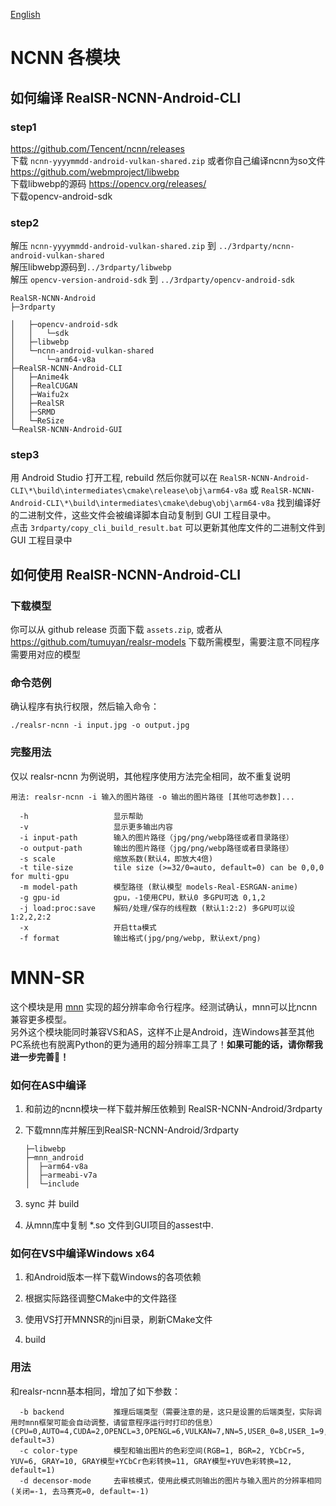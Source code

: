 [English](./README.md)

# NCNN 各模块

## 如何编译 RealSR-NCNN-Android-CLI

### step1

https://github.com/Tencent/ncnn/releases  
下载 `ncnn-yyyymmdd-android-vulkan-shared.zip` 或者你自己编译ncnn为so文件  
https://github.com/webmproject/libwebp  
下载libwebp的源码
https://opencv.org/releases/  
下载opencv-android-sdk

### step2

解压 `ncnn-yyyymmdd-android-vulkan-shared.zip` 到 `../3rdparty/ncnn-android-vulkan-shared`  
解压libwebp源码到`../3rdparty/libwebp`  
解压 `opencv-version-android-sdk` 到 `../3rdparty/opencv-android-sdk`

```
RealSR-NCNN-Android
├─3rdparty

│   ├─opencv-android-sdk
│   │   └─sdk
│   ├─libwebp
│   └─ncnn-android-vulkan-shared
│       └─arm64-v8a
├─RealSR-NCNN-Android-CLI
│   ├─Anime4k
│   ├─RealCUGAN
│   ├─Waifu2x
│   ├─RealSR
│   ├─SRMD
│   └─ReSize
└─RealSR-NCNN-Android-GUI
```

### step3

用 Android Studio 打开工程, rebuild 然后你就可以在 `RealSR-NCNN-Android-CLI\*\build\intermediates\cmake\release\obj\arm64-v8a` 或 `RealSR-NCNN-Android-CLI\*\build\intermediates\cmake\debug\obj\arm64-v8a` 找到编译好的二进制文件，这些文件会被编译脚本自动复制到 GUI 工程目录中。  
点击 `3rdparty/copy_cli_build_result.bat` 可以更新其他库文件的二进制文件到 GUI 工程目录中

## 如何使用 RealSR-NCNN-Android-CLI

### 下载模型

你可以从 github release 页面下载 `assets.zip`, 或者从 https://github.com/tumuyan/realsr-models 下载所需模型，需要注意不同程序需要用对应的模型

### 命令范例

确认程序有执行权限，然后输入命令：

```shell
./realsr-ncnn -i input.jpg -o output.jpg
```

### 完整用法

仅以 realsr-ncnn 为例说明，其他程序使用方法完全相同，故不重复说明

```console
用法: realsr-ncnn -i 输入的图片路径 -o 输出的图片路径 [其他可选参数]...

  -h                   显示帮助
  -v                   显示更多输出内容
  -i input-path        输入的图片路径（jpg/png/webp路径或者目录路径）
  -o output-path       输出的图片路径（jpg/png/webp路径或者目录路径）
  -s scale             缩放系数(默认4，即放大4倍)
  -t tile-size         tile size (>=32/0=auto, default=0) can be 0,0,0 for multi-gpu
  -m model-path        模型路径 (默认模型 models-Real-ESRGAN-anime)
  -g gpu-id            gpu，-1使用CPU，默认0 多GPU可选 0,1,2
  -j load:proc:save    解码/处理/保存的线程数 (默认1:2:2) 多GPU可以设 1:2,2,2:2
  -x                   开启tta模式
  -f format            输出格式(jpg/png/webp, 默认ext/png)
```

# MNN-SR

这个模块是用 [mnn](https://github.com/alibaba/MNN) 实现的超分辨率命令行程序。经测试确认，mnn可以比ncnn兼容更多模型。  
另外这个模块能同时兼容VS和AS，这样不止是Android，连Windows甚至其他PC系统也有脱离Python的更为通用的超分辨率工具了！**如果可能的话，请你帮我进一步完善🙏！**

### 如何在AS中编译

1. 和前边的ncnn模块一样下载并解压依赖到 RealSR-NCNN-Android/3rdparty  

2. 下载mnn库并解压到RealSR-NCNN-Android/3rdparty
   
   ```
   ├─libwebp
   ├─mnn_android
   │  ├─arm64-v8a
   │  ├─armeabi-v7a
   │  └─include
   ```

3. sync 并 build

4. 从mnn库中复制 *.so 文件到GUI项目的assest中. 

### 如何在VS中编译Windows x64

1. 和Android版本一样下载Windows的各项依赖

2. 根据实际路径调整CMake中的文件路径

3. 使用VS打开MNNSR的jni目录，刷新CMake文件

4. build

### 用法

和realsr-ncnn基本相同，增加了如下参数：

```console
  -b backend           推理后端类型（需要注意的是，这只是设置的后端类型，实际调用时mnn框架可能会自动调整，请留意程序运行时打印的信息）(CPU=0,AUTO=4,CUDA=2,OPENCL=3,OPENGL=6,VULKAN=7,NN=5,USER_0=8,USER_1=9, default=3)
  -c color-type        模型和输出图片的色彩空间(RGB=1, BGR=2, YCbCr=5, YUV=6, GRAY=10, GRAY模型+YCbCr色彩转换=11, GRAY模型+YUV色彩转换=12, default=1)
  -d decensor-mode     去审核模式，使用此模式则输出的图片与输入图片的分辨率相同(关闭=-1, 去马赛克=0, default=-1)
```
